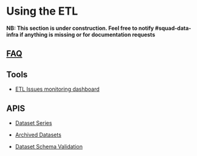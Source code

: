# Using the ETL

**NB: This section is under construction. Feel free to notify #squad-data-infra if anything is missing or for documentation requests**

## [FAQ](FAQ.md)

## Tools

* [ETL Issues monitoring dashboard](https://nubank.splunkcloud.com/en-US/app/search/etl__dataset_issues_monitoring?earliest=%40d&latest=now&form.squad=*)

## APIS

* [Dataset Series](dataset_series.md)

* [Archived Datasets](archived_datasets.md)

* [Dataset Schema Validation](schema_validation.md)

